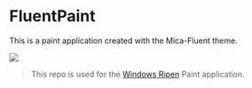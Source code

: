 # FluentPaint
This is a paint application created with the Mica-Fluent theme. 

<img src="https://user-images.githubusercontent.com/74445713/201388674-af3f2761-7048-46f0-bb31-65edafb5915c.png">

> This repo is used for the [Windows Ripen](https://navaneet239.github.io/WinRipen/) Paint application.
